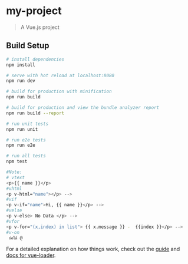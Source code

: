 # my-project

> A Vue.js project

## Build Setup

``` bash
# install dependencies
npm install

# serve with hot reload at localhost:8080
npm run dev

# build for production with minification
npm run build

# build for production and view the bundle analyzer report
npm run build --report

# run unit tests
npm run unit

# run e2e tests
npm run e2e

# run all tests
npm test

#Note:
# vtext
<p>{{ name }}</p>
#vhtml
<p v-html="name"></p> -->
#vif
<p v-if="name">Hi, {{ name }}</p> -->
#velse
<p v-else> No Data </p> -->
#vfor
<p v-for="(x,index) in list"> {{ x.message }} -  {{index }}</p> -->
#v-on
 ย่อได้ @
```




For a detailed explanation on how things work, check out the [guide](http://vuejs-templates.github.io/webpack/) and [docs for vue-loader](http://vuejs.github.io/vue-loader).
